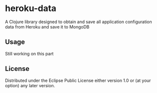 # heroku-data

A Clojure library designed to obtain and save all application configuration data from Heroku and save it to MongoDB

## Usage

Still working on this part

## License

Distributed under the Eclipse Public License either version 1.0 or (at your option) any later version.
